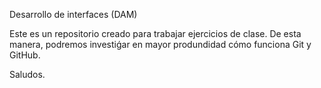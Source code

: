 Desarrollo de interfaces (DAM)

Este es un repositorio creado para trabajar ejercicios de clase.
De esta manera, podremos investiǵar en mayor produndidad cómo funciona Git y GitHub.

Saludos.
